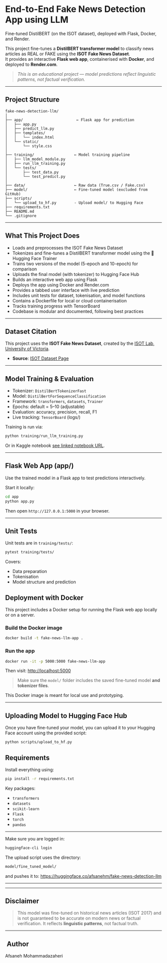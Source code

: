 # End-to-End Fake News Detection App using LLM

Fine-tuned DistilBERT (on the ISOT dataset), deployed with Flask, Docker, and Render.

This project fine-tunes a **DistilBERT transformer model** to classify news articles as REAL or FAKE using the **ISOT Fake News Dataset**.  
It provides an interactive **Flask web app**, containerised with **Docker**, and deployed to **Render.com**.

>  *This is an educational project — model predictions reflect linguistic patterns, not factual verification.*

---

##  Project Structure

```
fake-news-detection-llm/
│
├── app/                        ← Flask app for prediction
│   ├── app.py
│   ├── predict_llm.py
│   ├── templates/
│   │   └── index.html
│   └── static/
│       └── style.css
│
├── training/                  ← Model training pipeline
│   ├── llm_model_module.py
│   ├── run_llm_training.py
│   └── tests/
│       ├── test_data.py
│       └── test_predict.py
│
├── data/                      ← Raw data (True.csv / Fake.csv)
├── model/                     ← Fine-tuned model (excluded from GitHub)
├── scripts/         
│   └── upload_to_hf.py        - Upload model/ to Hugging Face
├── requirements.txt
├── README.md                 
└── .gitignore
```

---

##  What This Project Does

- Loads and preprocesses the ISOT Fake News Dataset
- Tokenizes and fine-tunes a DistilBERT transformer model using the 🤗 Hugging Face Trainer
- Trains two versions of the model (5-epoch and 10-epoch) for comparison
- Uploads the final model (with tokenizer) to Hugging Face Hub
- Builds an interactive web app using Flask
-  Deploys the app using Docker and Render.com
- Provides a tabbed user interface with live prediction
- Includes unit tests for dataset, tokenisation, and model functions
-  Contains a Dockerfile for local or cloud containerisation
-  Tracks training progress with TensorBoard
- Codebase is modular and documented, following best practices

---

##  Dataset Citation

This project uses the **ISOT Fake News Dataset**, created by the [ISOT Lab, University of Victoria](https://onlineacademiccommunity.uvic.ca/isot/2022/11/27/fake-news-detection-datasets/).

- **Source**: [ISOT Dataset Page](https://onlineacademiccommunity.uvic.ca/isot/2022/11/27/fake-news-detection-datasets/)
---

## Model Training & Evaluation

- Tokenizer: `DistilBertTokenizerFast`
- Model: `DistilBertForSequenceClassification`
- Framework: `transformers`, `datasets`, `Trainer`
- Epochs: default = 5–10 (adjustable)
- Evaluation: accuracy, precision, recall, F1
- Live tracking: `TensorBoard` (logs/)

Training is run via:
```bash
python training/run_llm_training.py
```
Or in Kaggle notebook [see linked notebook URL](https://www.kaggle.com/code/afsanehm/fake-news-detection-with-llm-fine-tuning).

---

##  Flask Web App (app/)

Use the trained model in a Flask app to test predictions interactively.

Start it locally:
```bash
cd app
python app.py
```
Then open `http://127.0.0.1:5000` in your browser.

---

##  Unit Tests

Unit tests are in `training/tests/`:
```bash
pytest training/tests/
```
Covers:
- Data preparation
- Tokenisation
- Model structure and prediction



## Deployment with Docker

This project includes a Docker setup for running the Flask web app locally or on a server.

###  Build the Docker image
```bash
docker build -t fake-news-llm-app .
```

###  Run the app
```bash
docker run -it -p 5000:5000 fake-news-llm-app
```

Then visit: [http://localhost:5000](http://localhost:5000)

>  Make sure the `model/` folder includes the saved fine-tuned model **and tokenizer files**.
 
This Docker image is meant for local use and prototyping.

---

## Uploading Model to Hugging Face Hub

Once you have fine-tuned your model, you can upload it to your Hugging Face account using the provided script:
```bash
python scripts/upload_to_hf.py
```


## Requirements

Install everything using:
```bash
pip install -r requirements.txt
```

Key packages:
- `transformers`
- `datasets`
- `scikit-learn`
- `Flask`
- `torch`
- `pandas`

---

Make sure you are logged in:

```bash
huggingface-cli login
```
The upload script uses the directory:
```bash
model/fine_tuned_model/

```

and  pushes it to:  https://huggingface.co/afsanehm/fake-news-detection-llm


---

---

## Disclaimer

> This model was fine-tuned on historical news articles (ISOT 2017) and is not guaranteed to be accurate on modern news or factual verification. It reflects **linguistic patterns**, not factual truth.


---
## ‍ Author

Afsaneh Mohammadazaheri 

